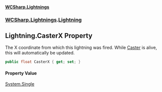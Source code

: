 #### [WCSharp\.Lightnings](README.md 'README')
### [WCSharp\.Lightnings](WCSharp.Lightnings.md 'WCSharp\.Lightnings').[Lightning](WCSharp.Lightnings.Lightning.md 'WCSharp\.Lightnings\.Lightning')

## Lightning\.CasterX Property

The X coordinate from which this lightning was fired\. While [Caster](WCSharp.Lightnings.Lightning.Caster.md 'WCSharp\.Lightnings\.Lightning\.Caster') is alive, this will automatically be updated\.

```csharp
public float CasterX { get; set; }
```

#### Property Value
[System\.Single](https://learn.microsoft.com/en-us/dotnet/api/system.single 'System\.Single')